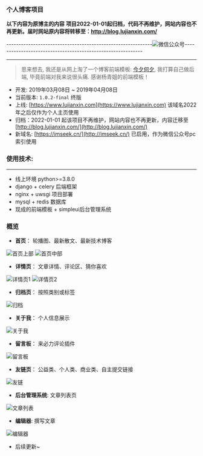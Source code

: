 ### 个人博客项目
**以下内容为原博主的内容**
**项目2022-01-01起归档，代码不再维护，网站内容也不再更新。届时网站原内容将转移至：http://blog.lujianxin.com/**


------------------------------------------------------------![微信公众号](./static/image/wxgzh.jpg)</image>------------------------------------------------------------

---

> 思来想去, 我还是从网上淘了一个博客前端模板: [今夕何夕](https://qingqingblog.com/), 我打算自己做后端, 毕竟前端对我来说很头痛.
感谢杨青姐的前端模板！

- 开发: 2019年03月08日 ~ 2019年04月08日
- 当前版本: `1.0.2-final` 终版
- 上线: [https://www.lujianxin.com](https://www.lujianxin.com) 该域名2022年之后仅作为个人主页使用
- 归档：2022-01-01 起该项目不再维护，网站内容也不再更新，内容迁移至 [http://blog.lujianxin.com/](http://blog.lujianxin.com/)
- 新域名: [https://imseek.cn/](http://imseek.cn/) 已启用，作为微信公众号pc索引使用

### 使用技术:

---
- 线上环境 python>=3.8.0
- django + celery 后端框架
- nginx + uwsgi 项目部署
- mysql + redis 数据库
- 现成的前端模板 + simpleui后台管理系统

### 概览

- **首页**： 轮播图、最新散文、最新技术博客

![首页上部](./docs/imgs/index.png)
![首页中部](./docs/imgs/index-main.png)

- **详情页**： 文章详情、评论区、猜你喜欢

![详情页1](./docs/imgs/detail.png)
![详情页2](./docs/imgs/detail-footer.png)

- **归档页**： 按照类别或标签

![归档](./docs/imgs/archive.png)

- **关于我**： 个人信息展示

![关于我](./docs/imgs/aboutme.png)

- **留言板**： 来必力评论插件

![留言板](./docs/imgs/msgbox.png)

- **友链页**： 公益类、个人类、商业类、自主提交链接

![友链](./docs/imgs/links.png)

- **后台管理系统**: 文章列表页

![文章列表](./docs/imgs/admin.png)

- **编辑器**: 撰写文章

![编辑器](./docs/imgs/blog-write.png)

- 后续更新~
